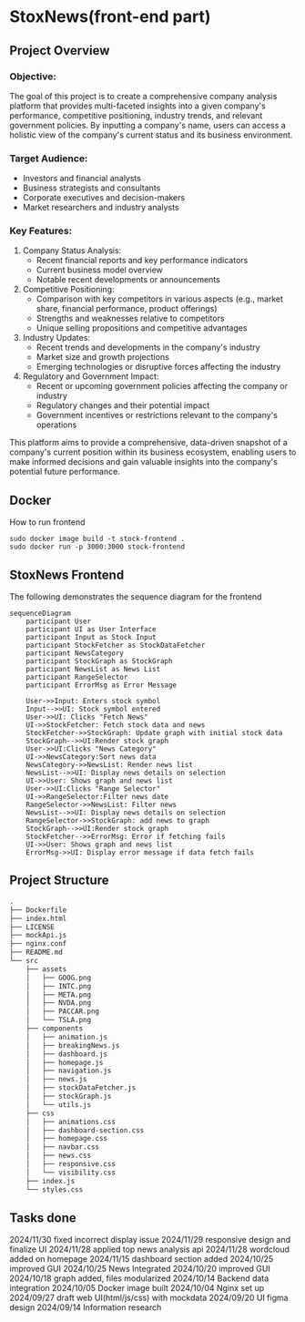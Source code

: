 # StoxNews(front-end part)
## Project Overview
### Objective:
The goal of this project is to create a comprehensive company analysis platform that provides multi-faceted insights into a given company's performance, competitive positioning, industry trends, and relevant government policies. By inputting a company's name, users can access a holistic view of the company's current status and its business environment.

### Target Audience:

- Investors and financial analysts
- Business strategists and consultants
- Corporate executives and decision-makers
- Market researchers and industry analysts

### Key Features:

1. Company Status Analysis:
    - Recent financial reports and key performance indicators
    - Current business model overview
    - Notable recent developments or announcements
2. Competitive Positioning:
    - Comparison with key competitors in various aspects (e.g., market share, financial performance, product offerings)
    - Strengths and weaknesses relative to competitors
    - Unique selling propositions and competitive advantages
3. Industry Updates:
    - Recent trends and developments in the company's industry
    - Market size and growth projections
    - Emerging technologies or disruptive forces affecting the industry
4. Regulatory and Government Impact:
    - Recent or upcoming government policies affecting the company or industry
    - Regulatory changes and their potential impact
    - Government incentives or restrictions relevant to the company's operations

This platform aims to provide a comprehensive, data-driven snapshot of a company's current position within its business ecosystem, enabling users to make informed decisions and gain valuable insights into the company's potential future performance.

## Docker
How to run frontend
```
sudo docker image build -t stock-frontend .
sudo docker run -p 3000:3000 stock-frontend
```

## StoxNews Frontend
The following demonstrates the sequence diagram for the frontend

```mermaid
sequenceDiagram
    participant User
    participant UI as User Interface
    participant Input as Stock Input
    participant StockFetcher as StockDataFetcher
    participant NewsCategory 
    participant StockGraph as StockGraph
    participant NewsList as News List
    participant RangeSelector
    participant ErrorMsg as Error Message

    User->>Input: Enters stock symbol
    Input-->>UI: Stock symbol entered
    User->>UI: Clicks "Fetch News"
    UI->>StockFetcher: Fetch stock data and news
    StockFetcher->>StockGraph: Update graph with initial stock data
    StockGraph-->>UI:Render stock graph
    User->>UI:Clicks "News Category"
    UI->>NewsCategory:Sort news data
    NewsCategory->>NewsList: Render news list
    NewsList-->>UI: Display news details on selection
    UI->>User: Shows graph and news list
    User->>UI:Clicks "Range Selector"
    UI->>RangeSelector:Filter news date
    RangeSelector->>NewsList: Filter news 
    NewsList-->>UI: Display news details on selection
    RangeSelector->>StockGraph: add news to graph
    StockGraph-->>UI:Render stock graph
    StockFetcher-->>ErrorMsg: Error if fetching fails
    UI->>User: Shows graph and news list
    ErrorMsg->>UI: Display error message if data fetch fails
```
## Project Structure
```markdown
.
├── Dockerfile
├── index.html
├── LICENSE
├── mockApi.js
├── nginx.conf
├── README.md
└── src
    ├── assets
    │   ├── GOOG.png
    │   ├── INTC.png
    │   ├── META.png
    │   ├── NVDA.png
    │   ├── PACCAR.png
    │   └── TSLA.png
    ├── components
    │   ├── animation.js
    │   ├── breakingNews.js
    │   ├── dashboard.js
    │   ├── homepage.js
    │   ├── navigation.js
    │   ├── news.js
    │   ├── stockDataFetcher.js
    │   ├── stockGraph.js
    │   └── utils.js
    ├── css
    │   ├── animations.css
    │   ├── dashboard-section.css
    │   ├── homepage.css
    │   ├── navbar.css
    │   ├── news.css
    │   ├── responsive.css
    │   └── visibility.css
    ├── index.js
    └── styles.css
```
## Tasks done
2024/11/30 fixed incorrect display issue
2024/11/29 responsive design and finalize UI
2024/11/28 applied top news analysis api
2024/11/28 wordcloud added on homepage
2024/11/15 dashboard section added
2024/10/25 improved GUI
2024/10/25 News Integrated
2024/10/20 improved GUI
2024/10/18 graph added, files modularized 
2024/10/14 Backend data integration
2024/10/05 Docker image built
2024/10/04 Nginx set up
2024/09/27 draft web UI(html/js/css) with mockdata
2024/09/20 UI figma design
2024/09/14 Information research
